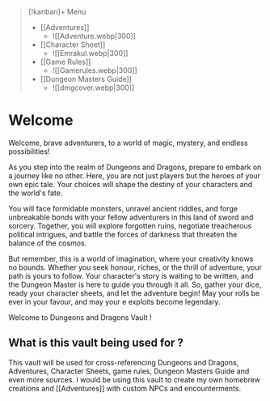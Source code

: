 > [!kanban]+ Menu
> - [[Adventures]]
> 	- ![[Adventure.webp|300]]
> - [[Character Sheet]]
> 	- ![[Emrakul.webp|300]]
> - [[Game Rules]]
> 	- ![[Gamerules.webp|300]]
> - [[Dungeon Masters Guide]]
> 	- ![[dmgcover.webp|300]]

# Welcome

Welcome, brave adventurers, to a world of magic, mystery, and endless possibilities!

As you step into the realm of Dungeons and Dragons, prepare to embark on a journey like no other. Here, you are not just players but the heroes of your own epic tale. Your choices will shape the destiny of your characters and the world's fate.

You will face formidable monsters, unravel ancient riddles, and forge unbreakable bonds with your fellow adventurers in this land of sword and sorcery. Together, you will explore forgotten ruins, negotiate treacherous political intrigues, and battle the forces of darkness that threaten the balance of the cosmos.

But remember, this is a world of imagination, where your creativity knows no bounds. Whether you seek honour, riches, or the thrill of adventure, your path is yours to follow. Your character's story is waiting to be written, and the Dungeon Master is here to guide you through it all. So, gather your dice, ready your character sheets, and let the adventure begin! May your rolls be ever in your favour, and may your e exploits become legendary.

Welcome to Dungeons and Dragons Vault !

## What is this vault being used for ?

This vault will be used for cross-referencing Dungeons and Dragons, Adventures, Character Sheets, game rules, Dungeon Masters Guide and even more sources. I would be using this vault to create my own homebrew creations and [[Adventures]] with custom NPCs and encounterments.

